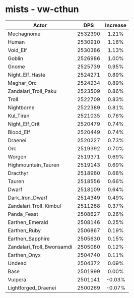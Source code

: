 # mists - vw-cthun
| Actor | DPS | Increase |
|---|:---:|:---:|
|Mechagnome|2532390|1.21%|
|Human|2530910|1.16%|
|Void_Elf|2530386|1.13%|
|Goblin|2526986|1.00%|
|Gnome|2525739|0.95%|
|Night_Elf_Haste|2524271|0.89%|
|Maghar_Orc|2524234|0.89%|
|Zandalari_Troll_Paku|2523509|0.86%|
|Troll|2522709|0.83%|
|Nightborne|2522389|0.81%|
|Kul_Tiran|2521035|0.76%|
|Night_Elf_Crit|2520479|0.74%|
|Blood_Elf|2520449|0.74%|
|Draenei|2520227|0.73%|
|Orc|2519392|0.70%|
|Worgen|2519371|0.69%|
|Highmountain_Tauren|2519143|0.69%|
|Dracthyr|2518960|0.68%|
|Tauren|2518556|0.66%|
|Dwarf|2518109|0.64%|
|Dark_Iron_Dwarf|2514349|0.49%|
|Zandalari_Troll_Kimbul|2511268|0.37%|
|Panda_Feast|2508627|0.26%|
|Earthen_Emerald|2508146|0.25%|
|Earthen_Ruby|2506867|0.19%|
|Earthen_Sapphire|2505630|0.15%|
|Zandalari_Troll_Bwonsamdi|2505080|0.12%|
|Earthen_Onyx|2504740|0.11%|
|Undead|2504372|0.09%|
|Base|2501999|0.00%|
|Vulpera|2501141|-0.03%|
|Lightforged_Draenei|2500269|-0.07%|
